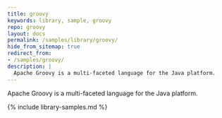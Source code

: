 ```yaml
---
title: groovy
keywords: library, sample, groovy
repo: groovy
layout: docs
permalink: /samples/library/groovy/
hide_from_sitemap: true
redirect_from:
- /samples/groovy/
description: |
  Apache Groovy is a multi-faceted language for the Java platform.
---
```


Apache Groovy is a multi-faceted language for the Java platform.


{% include library-samples.md %}
